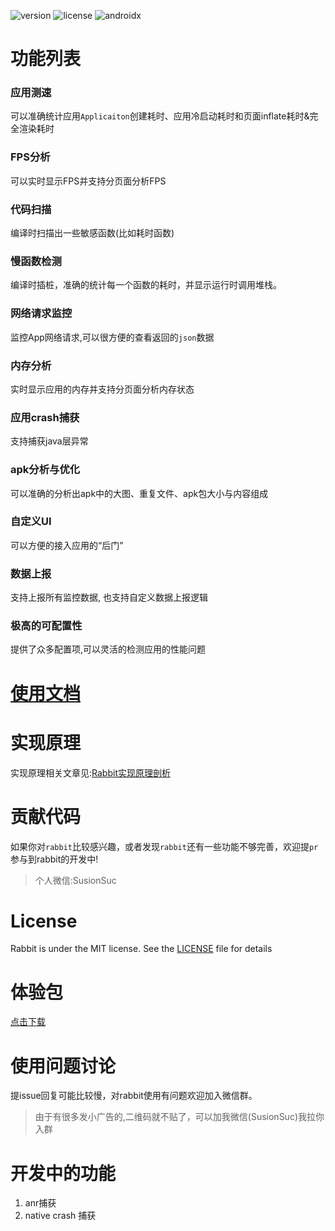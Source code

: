 
![version](https://img.shields.io/badge/version-1.0.3-brightgreen)
![license](https://img.shields.io/badge/license-MIT-brightgreen)
![androidx](https://img.shields.io/badge/support-androidx-brightgreen) 

# 功能列表

### 应用测速

可以准确统计应用`Applicaiton`创建耗时、应用冷启动耗时和页面inflate耗时&完全渲染耗时

### FPS分析

可以实时显示FPS并支持分页面分析FPS

### 代码扫描

编译时扫描出一些敏感函数(比如耗时函数)

### 慢函数检测

编译时插桩，准确的统计每一个函数的耗时，并显示运行时调用堆栈。


### 网络请求监控

监控App网络请求,可以很方便的查看返回的`json`数据

### 内存分析

实时显示应用的内存并支持分页面分析内存状态

### 应用crash捕获

支持捕获java层异常

### apk分析与优化

可以准确的分析出apk中的大图、重复文件、apk包大小与内容组成

### 自定义UI

可以方便的接入应用的“后门”

### 数据上报

支持上报所有监控数据, 也支持自定义数据上报逻辑

### 极高的可配置性

提供了众多配置项,可以灵活的检测应用的性能问题

# [使用文档](./documents/README.md)

# 实现原理

实现原理相关文章见:[Rabbit实现原理剖析](https://github.com/SusionSuc/AdvancedAndroid/blob/master/Rabbit%E5%AE%9E%E7%8E%B0%E5%8E%9F%E7%90%86%E5%89%96%E6%9E%90/README.md)

# 贡献代码

如果你对`rabbit`比较感兴趣，或者发现`rabbit`还有一些功能不够完善，欢迎提`pr`参与到rabbit的开发中!

>个人微信:SusionSuc

# License

Rabbit is under the MIT license. See the [LICENSE](./LICENSE) file for details


# 体验包

[点击下载](localRepo/rabbit-demo.apk)


# 使用问题讨论

提issue回复可能比较慢，对rabbit使用有问题欢迎加入微信群。

>由于有很多发小广告的,二维码就不贴了，可以加我微信(SusionSuc)我拉你入群


# 开发中的功能

1. anr捕获
2. native crash 捕获


